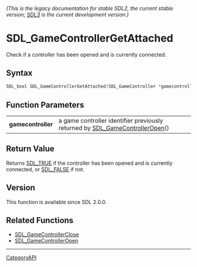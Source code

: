 ###### (This is the legacy documentation for stable SDL2, the current stable version; [SDL3](https://wiki.libsdl.org/SDL3/) is the current development version.)
# SDL_GameControllerGetAttached

Check if a controller has been opened and is currently connected.

## Syntax

```c
SDL_bool SDL_GameControllerGetAttached(SDL_GameController *gamecontroller);

```

## Function Parameters

|                        |                                                                                                        |
| ---------------------- | ------------------------------------------------------------------------------------------------------ |
| **gamecontroller**     | a game controller identifier previously returned by [SDL_GameControllerOpen](SDL_GameControllerOpen.md)() |

## Return Value

Returns [SDL_TRUE](SDL_TRUE.md) if the controller has been opened and is
currently connected, or [SDL_FALSE](SDL_FALSE.md) if not.

## Version

This function is available since SDL 2.0.0.

## Related Functions

* [SDL_GameControllerClose](SDL_GameControllerClose.md)
* [SDL_GameControllerOpen](SDL_GameControllerOpen.md)

----
[CategoryAPI](CategoryAPI.md)
